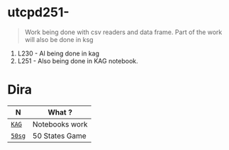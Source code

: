 # utcpd251-

> Work being done with csv readers and data frame. Part of the work will also be done in ksg

1. L230 - Al being done in kag
2. L251 - Also being done in KAG notebook.

# Dira 

N | What ? 
--- | --- 
[`KAG`](./KAG) | Notebooks work
[`50sg`](./50sg) | 50 States Game